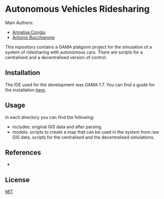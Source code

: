 # Autonomous Vehicles Ridesharing

Main Authors:
- [Annalisa Congiu](mailto:annalisa.congiu@studenti.unitn.it)
- [Antonio Bucchiarone](mailto:)

This repository contains a GAMA platgorm project for the simulation of a system
of ridesharing with autonomous cars. There are scripts for a centralised and a decentralised
version of control.

## Installation

The IDE used for the development was GAMA 1.7.
You can find a guide for the installation [here](https://github.com/gama-platform/gama/wiki/Installation).

## Usage

In each directory you can find the following:
 * includes: original GIS data and after parsing.
 * models: scripts to create a map that can be used in the system from raw GIS data,
    scripts for the centralised and the decentralised simulations.

## References
* 



## License
[MIT](https://choosealicense.com/licenses/mit/)
